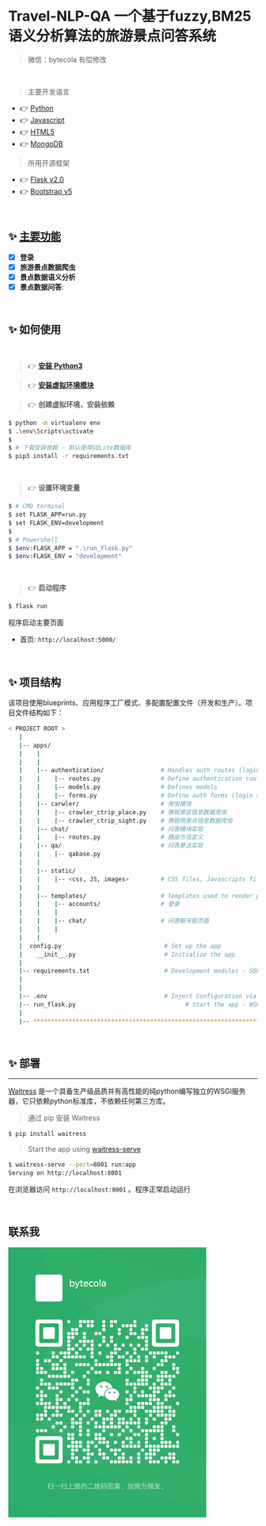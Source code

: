 # Travel-NLP-QA 一个基于fuzzy,BM25语义分析算法的旅游景点问答系统

>  微信：bytecola 有偿修改
<br />



> 主要开发语言

- 👉 [Python]() 
- 👉 [Javascript]() 
- 👉 [HTML5]() 
- 👉 [MongoDB]() 

> 所用开源框架

- 👉 [Flask v2.0]() 
- 👉 [Bootstrap v5]()


<br />

## ✨ **[主要功能]()**

- [x] **登录**
- [x] **旅游景点数据爬虫**
- [x] **景点数据语义分析**
- [x] **景点数据问答**:

<br />

## ✨ 如何使用


<br />

> 👉 **[安装 Python3](https://www.runoob.com/python/python-install.html)** 


> 👉 **[安装虚拟环境模块](https://docs.python.org/zh-cn/3/library/venv.html)**


> 👉 **创建虚拟环境，安装依赖** 

```bash
$ python -m virtualenv env
$ .\env\Scripts\activate
$
$ # 下载安装依赖 - 默认使用SQLite数据库
$ pip3 install -r requirements.txt
```

<br />

> 👉 **设置环境变量**

```bash
$ # CMD terminal
$ set FLASK_APP=run.py
$ set FLASK_ENV=development
$
$ # Powershell
$ $env:FLASK_APP = ".\run_flask.py"
$ $env:FLASK_ENV = "development"
```

<br />

> 👉 **启动程序**

```bash
$ flask run 
```

程序启动主要页面

- 首页: `http://localhost:5000/`

<br />


## ✨ 项目结构

该项目使用blueprints、应用程序工厂模式、多配置配置文件（开发和生产）。项目文件结构如下：

```bash
< PROJECT ROOT >
   |
   |-- apps/
   |    |          
   |    |
   |    |-- authentication/                # Handles auth routes (login and register)
   |    |    |-- routes.py                 # Define authentication routes  
   |    |    |-- models.py                 # Defines models  
   |    |    |-- forms.py                  # Define auth forms (login and register) 
   |    |-- carwler/                       # 爬虫模块
   |    |    |-- crawler_ctrip_place.py    # 携程景区信息数据爬虫
   |    |    |-- crawler_ctrip_sight.py    # 携程网景点信息数据爬虫
   |    |-- chat/                          # 问答模块实现
   |    |    |-- routes.py                 # 路由方法定义
   |    |-- qa/                            # 问答算法实现
   |    |    |-- qabase.py                 
   |    |
   |    |-- static/
   |    |    |-- <css, JS, images>         # CSS files, Javascripts files
   |    |
   |    |-- templates/                     # Templates used to render pages
   |    |    |-- accounts/                 # 登录
   |    |    |
   |    |    |-- chat/                     # 问答聊天框页面
   |    |    |
   |    |    
   |  config.py                             # Set up the app
   |    __init__.py                         # Initialize the app
   |
   |-- requirements.txt                     # Development modules - SQLite storage
   |
   |
   |-- .env                                 # Inject Configuration via Environment
   |-- run_flask.py                               # Start the app - WSGI gateway
   |
   |-- ************************************************************************
```

<br />




## ✨ 部署




---

[Waitress](https://docs.pylonsproject.org/projects/waitress/en/stable/) 是一个具备生产级品质并有高性能的纯python编写独立的WSGI服务器，它只依赖python标准库，不依赖任何第三方库。

> 通过 pip 安装 Waitress

```bash
$ pip install waitress
```
> Start the app using [waitress-serve](https://docs.pylonsproject.org/projects/waitress/en/stable/runner.html)

```bash
$ waitress-serve --port=8001 run:app
Serving on http://localhost:8001
```

在浏览器访问 `http://localhost:8001` 。程序正常启动运行

<br />

## 联系我
![bytecola.png](bytecola.png)
